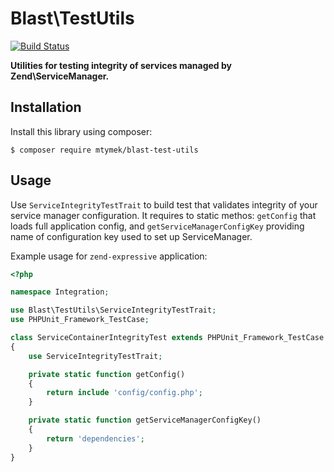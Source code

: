 Blast\TestUtils
===============

[![Build Status](https://travis-ci.org/mtymek/blast-test-utils.svg?branch=master)](https://travis-ci.org/mtymek/blast-test-utils)

**Utilities for testing integrity of services managed by Zend\\ServiceManager.**

## Installation

Install this library using composer:

```
$ composer require mtymek/blast-test-utils
```

## Usage

Use `ServiceIntegrityTestTrait` to build test that validates integrity of your service manager configuration.
It requires to static methos: `getConfig` that loads full application config, and `getServiceManagerConfigKey`
providing name of configuration key used to set up ServiceManager. 


Example usage for `zend-expressive` application:

```php
<?php

namespace Integration;

use Blast\TestUtils\ServiceIntegrityTestTrait;
use PHPUnit_Framework_TestCase;

class ServiceContainerIntegrityTest extends PHPUnit_Framework_TestCase
{
    use ServiceIntegrityTestTrait;

    private static function getConfig()
    {
        return include 'config/config.php';
    }

    private static function getServiceManagerConfigKey()
    {
        return 'dependencies';
    }
}
```
